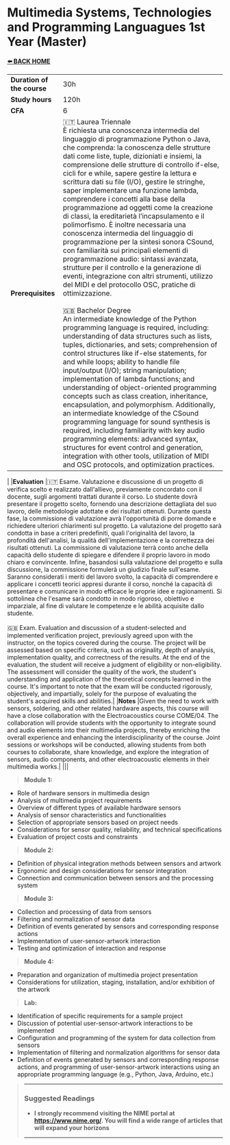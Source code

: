 # **Multimedia Systems, Technologies and Programming Languagues 1st Year (Master)**  

[**⬅️ BACK HOME**](/HOME.md)  

|                          |     |
|:-------------------------|:----|  
|**Duration of the course**|30h  |
|**Study hours**           |120h |
|**CFA**                   |6    |
|**Prerequisites**         |🇮🇹 Laurea Triennale<br>È richiesta una conoscenza intermedia del linguaggio di programmazione Python o Java, che comprenda: la conoscenza delle strutture dati come liste, tuple, dizioniati e insiemi, la comprensione delle strutture di controllo if-else, cicli for e while, sapere gestire la lettura e scrittura dati su file (I/O), gestire le stringhe, saper implementare una funzione lambda, comprendere i concetti alla base della programmazione ad oggetti come la creazione di classi, la ereditarietà l’incapsulamento e il polimorfismo. È inoltre necessaria una conoscenza intermedia del linguaggio di programmazione per la sintesi sonora CSound, con familiarità sui principali elementi di programmazione audio: sintassi avanzata, strutture per il controllo e la generazione di eventi, integrazione con altri strumenti, utilizzo del MIDI e del protocollo OSC, pratiche di ottimizzazione.<br><br>🇬🇧 Bachelor Degree<br>An intermediate knowledge of the Python programming language is required, including: understanding of data structures such as lists, tuples, dictionaries, and sets; comprehension of control structures like if-else statements, for and while loops; ability to handle file input/output (I/O); string manipulation; implementation of lambda functions; and understanding of object-oriented programming concepts such as class creation, inheritance, encapsulation, and polymorphism. Additionally, an intermediate knowledge of the CSound programming language for sound synthesis is required, including familiarity with key audio programming elements: advanced syntax, structures for event control and generation, integration with other tools, utilization of MIDI and OSC protocols, and optimization practices.
|
|**Evaluation**            |🇮🇹 Esame. Valutazione e discussione di un progetto di verifica scelto e realizzato dall'allievo, previamente concordato con il docente, sugli argomenti trattati durante il corso. Lo studente dovrà presentare il progetto scelto, fornendo una descrizione dettagliata del suo lavoro, delle metodologie adottate e dei risultati ottenuti. Durante questa fase, la commissione di valutazione avrà l'opportunità di porre domande e richiedere ulteriori chiarimenti sul progetto. La valutazione del progetto sarà condotta in base a criteri predefiniti, quali l'originalità del lavoro, la profondità dell'analisi, la qualità dell'implementazione e la correttezza dei risultati ottenuti. La commissione di valutazione terrà conto anche della capacità dello studente di spiegare e difendere il proprio lavoro in modo chiaro e convincente. Infine, basandosi sulla valutazione del progetto e sulla discussione, la commissione formulerà un giudizio finale sull'esame. Saranno considerati i meriti del lavoro svolto, la capacità di comprendere e applicare i concetti teorici appresi durante il corso, nonché la capacità di presentare e comunicare in modo efficace le proprie idee e ragionamenti.
Si sottolinea che l'esame sarà condotto in modo rigoroso, obiettivo e imparziale, al fine di valutare le competenze e le abilità acquisite dallo studente. <br><br>🇬🇧 Exam. Evaluation and discussion of a student-selected and implemented verification project, previously agreed upon with the instructor, on the topics covered during the course. The project will be assessed based on specific criteria, such as originality, depth of analysis, implementation quality, and correctness of the results. At the end of the evaluation, the student will receive a judgment of eligibility or non-eligibility. The assessment will consider the quality of the work, the student's understanding and application of the theoretical concepts learned in the course. It's important to note that the exam will be conducted rigorously, objectively, and impartially, solely for the purpose of evaluating the student's acquired skills and abilities.|
|**Notes**                 |Given the need to work with sensors, soldering, and other related hardware aspects, this course will have a close collaboration with the Electroacoustics course COME/04. The collaboration will provide students with the opportunity to integrate sound and audio elements into their multimedia projects, thereby enriching the overall experience and enhancing the interdisciplinarity of the course. Joint sessions or workshops will be conducted, allowing students from both courses to collaborate, share knowledge, and explore the integration of sensors, audio components, and other electroacoustic elements in their multimedia works.|
|||

>**Module 1:**

- Role of hardware sensors in multimedia design
- Analysis of multimedia project requirements
- Overview of different types of available hardware sensors
- Analysis of sensor characteristics and functionalities
- Selection of appropriate sensors based on project needs
- Considerations for sensor quality, reliability, and technical specifications
- Evaluation of project costs and constraints

>**Module 2:**

- Definition of physical integration methods between sensors and artwork
- Ergonomic and design considerations for sensor integration
- Connection and communication between sensors and the processing system

>**Module 3:**

- Collection and processing of data from sensors
- Filtering and normalization of sensor data
- Definition of events generated by sensors and corresponding response actions
- Implementation of user-sensor-artwork interaction
- Testing and optimization of interaction and response

>**Module 4:**

- Preparation and organization of multimedia project presentation
- Considerations for utilization, staging, installation, and/or exhibition of the artwork

>**Lab:**

- Identification of specific requirements for a sample project
- Discussion of potential user-sensor-artwork interactions to be implemented
- Configuration and programming of the system for data collection from sensors
- Implementation of filtering and normalization algorithms for sensor data
- Definition of events generated by sensors and corresponding response actions, and programming of user-sensor-artwork interactions using an appropriate programming language (e.g., Python, Java, Arduino, etc.)

>---
>
>### **Suggested Readings**  
>
>- **I strongly recommend visiting the NIME portal at <https://www.nime.org/>. You will find a wide range of articles that will expand your horizons**
>
>---
